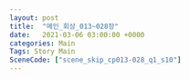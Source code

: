 ```yaml
---
layout: post
title:  "메인_회상_013~028장"
date:   2021-03-06 03:00:00 +0000
categories: Main
Tags: Story Main
SceneCode: ["scene_skip_cp013-028_q1_s10"]
---
```

